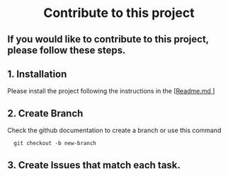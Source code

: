 <h1 align="center">
  Contribute to this project
</h1>

## If you would like to contribute to this project, please follow these steps.

## 1. Installation
Please install the project following the instructions in the [[Readme.md ](https://github.com/weezycode/projet8-TodoList/edit/master/readme.md)]

## 2. Create Branch
Check the github documentation to create a branch or use this command

      git checkout -b new-branch
  
## 3. Create Issues that match each task.
